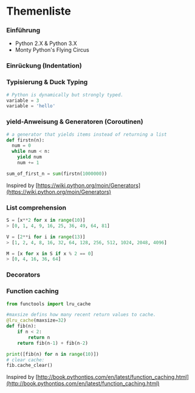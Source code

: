 # Themenliste

### Einführung

- Python 2.X & Python 3.X
- Monty Python's Flying Circus

### Einrückung (Indentation)

### Typisierung & Duck Typing
```python
# Python is dynamically but strongly typed.
variable = 3
variable = 'hello'
```
### yield-Anweisung & Generatoren (Coroutinen)
```python
# a generator that yields items instead of returning a list
def firstn(n):
  num = 0
  while num < n:
    yield num
    num += 1

sum_of_first_n = sum(firstn(1000000))
```
Inspired by [https://wiki.python.org/moin/Generators](https://wiki.python.org/moin/Generators)
### List comprehension
```python
S = [x**2 for x in range(10)]
> [0, 1, 4, 9, 16, 25, 36, 49, 64, 81]

V = [2**i for i in range(13)]
> [1, 2, 4, 8, 16, 32, 64, 128, 256, 512, 1024, 2048, 4096]

M = [x for x in S if x % 2 == 0]
> [0, 4, 16, 36, 64]
```
### Decorators

### Function caching

```python
from functools import lru_cache

#maxsize defins how many recent return values to cache.
@lru_cache(maxsize=32)
def fib(n):
    if n < 2:
        return n
    return fib(n-1) + fib(n-2)

print([fib(n) for n in range(10)])
# clear cache:
fib.cache_clear()
```
Inspired by [http://book.pythontips.com/en/latest/function_caching.html](http://book.pythontips.com/en/latest/function_caching.html)
